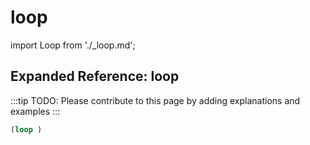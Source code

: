 # loop

import Loop from './_loop.md';

<Loop />

## Expanded Reference: loop

:::tip
TODO: Please contribute to this page by adding explanations and examples
:::

```lisp
(loop )
```
